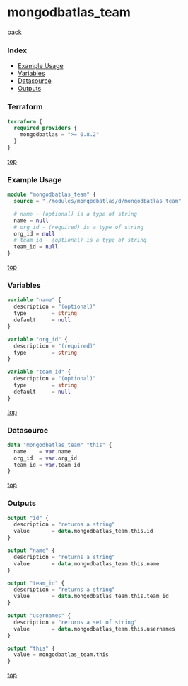 # mongodbatlas_team

[back](../mongodbatlas.md)

### Index

- [Example Usage](#example-usage)
- [Variables](#variables)
- [Datasource](#datasource)
- [Outputs](#outputs)

### Terraform

```terraform
terraform {
  required_providers {
    mongodbatlas = ">= 0.8.2"
  }
}
```

[top](#index)

### Example Usage

```terraform
module "mongodbatlas_team" {
  source = "./modules/mongodbatlas/d/mongodbatlas_team"

  # name - (optional) is a type of string
  name = null
  # org_id - (required) is a type of string
  org_id = null
  # team_id - (optional) is a type of string
  team_id = null
}
```

[top](#index)

### Variables

```terraform
variable "name" {
  description = "(optional)"
  type        = string
  default     = null
}

variable "org_id" {
  description = "(required)"
  type        = string
}

variable "team_id" {
  description = "(optional)"
  type        = string
  default     = null
}
```

[top](#index)

### Datasource

```terraform
data "mongodbatlas_team" "this" {
  name    = var.name
  org_id  = var.org_id
  team_id = var.team_id
}
```

[top](#index)

### Outputs

```terraform
output "id" {
  description = "returns a string"
  value       = data.mongodbatlas_team.this.id
}

output "name" {
  description = "returns a string"
  value       = data.mongodbatlas_team.this.name
}

output "team_id" {
  description = "returns a string"
  value       = data.mongodbatlas_team.this.team_id
}

output "usernames" {
  description = "returns a set of string"
  value       = data.mongodbatlas_team.this.usernames
}

output "this" {
  value = mongodbatlas_team.this
}
```

[top](#index)